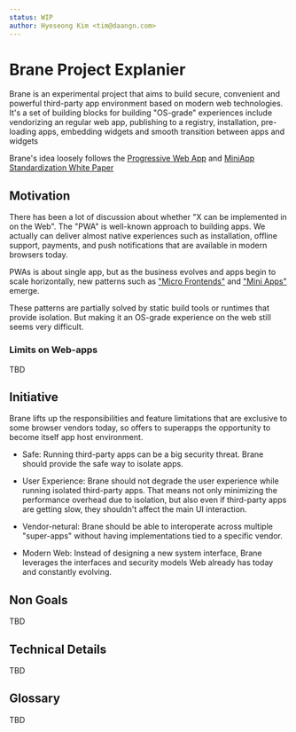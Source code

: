 ```yaml
---
status: WIP
author: Hyeseong Kim <tim@daangn.com>
---
```


# Brane Project Explanier

Brane is an experimental project that aims to build secure, convenient and powerful third-party app environment based on modern web technologies. It's a set of building blocks for building "OS-grade" experiences include vendorizing an regular web app, publishing to a registry, installation, pre-loading apps, embedding widgets and smooth transition between apps and widgets

Brane's idea loosely follows the [Progressive Web App](https://web.dev/progressive-web-apps/) and [MiniApp Standardization White Paper](https://www.w3.org/TR/mini-app-white-paper/)

## Motivation

There has been a lot of discussion about whether "X can be implemented in on the Web". The "PWA" is well-known approach to building apps. We actually can deliver almost native experiences such as installation, offline support, payments, and push notifications that are available in modern browsers today.

PWAs is about single app, but as the business evolves and apps begin to scale horizontally, new patterns such as ["Micro Frontends"](https://micro-frontends.org/) and ["Mini Apps"](https://web.dev/mini-apps/) emerge.

These patterns are partially solved by static build tools or runtimes that provide isolation. But making it an OS-grade experience on the web still seems very difficult.

### Limits on Web-apps

TBD

## Initiative

Brane lifts up the responsibilities and feature limitations that are exclusive to some browser vendors today, so offers to superapps the opportunity to become itself app host environment.

- Safe:  Running third-party apps can be a big security threat. Brane should provide the safe way to isolate apps.

- User Experience: Brane should not degrade the user experience while running isolated third-party apps. That means not only minimizing the performance overhead due to isolation, but also even if third-party apps are getting slow, they shouldn't affect the main UI interaction.

- Vendor-netural: Brane should be able to interoperate across multiple "super-apps" without having implementations tied to a specific vendor.

- Modern Web: Instead of designing a new system interface, Brane leverages the interfaces and security models Web already has today and constantly evolving.

  

## Non Goals

TBD

## Technical Details

TBD

## Glossary

TBD

[Mini Apps]: https://web.dev/mini-apps/
